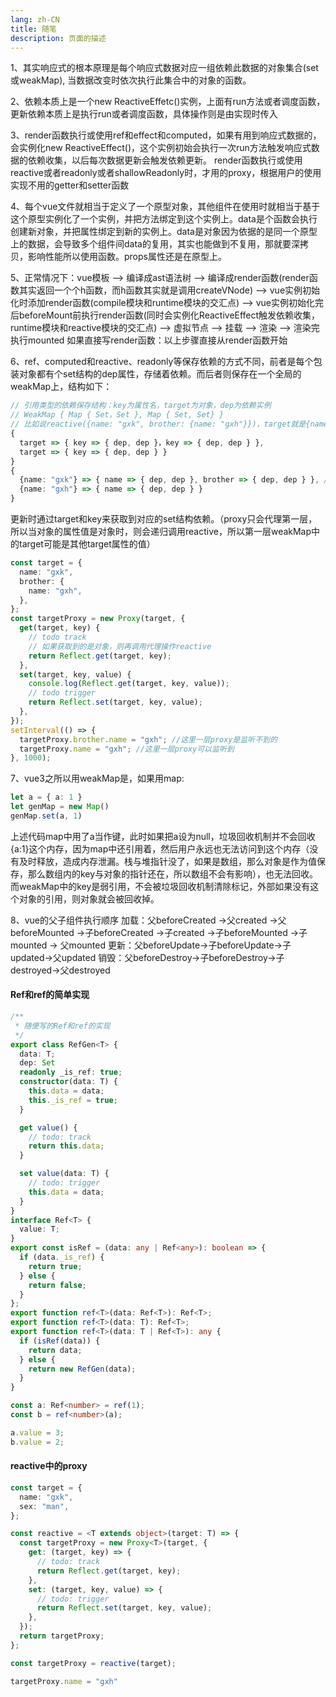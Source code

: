 ```yaml
---
lang: zh-CN
title: 随笔
description: 页面的描述
---
```


1、其实响应式的根本原理是每个响应式数据对应一组依赖此数据的对象集合(set或weakMap), 当数据改变时依次执行此集合中的对象的函数。

2、依赖本质上是一个new ReactiveEffetc()实例，上面有run方法或者调度函数，更新依赖本质上是执行run或者调度函数，具体操作则是由实现时传入

3、render函数执行或使用ref和effect和computed，如果有用到响应式数据的，会实例化new ReactiveEffect()，这个实例初始会执行一次run方法触发响应式数据的依赖收集，以后每次数据更新会触发依赖更新。
render函数执行或使用reactive或者readonly或者shallowReadonly时，才用的proxy，根据用户的使用实现不用的getter和setter函数

4、每个vue文件就相当于定义了一个原型对象，其他组件在使用时就相当于基于这个原型实例化了一个实例，并把方法绑定到这个实例上。data是个函数会执行创建新对象，并把属性绑定到新的实例上。data是对象因为依据的是同一个原型上的数据，会导致多个组件间data的复用，其实也能做到不复用，那就要深拷贝，影响性能所以使用函数。props属性还是在原型上。

5、正常情况下：vue模板 —> 编译成ast语法树 —> 编译成render函数(render函数其实返回一个个h函数，而h函数其实就是调用createVNode) —> vue实例初始化时添加render函数(compile模块和runtime模块的交汇点) —> vue实例初始化完后beforeMount前执行render函数(同时会实例化ReactiveEffect触发依赖收集，runtime模块和reactive模块的交汇点) —> 虚拟节点 —> 挂载 —> 渲染 —> 渲染完执行mounted
如果直接写render函数：以上步骤直接从render函数开始

6、ref、computed和reactive、readonly等保存依赖的方式不同，前者是每个包装对象都有个set结构的dep属性，存储着依赖。而后者则保存在一个全局的weakMap上，结构如下：
```ts
// 引用类型的依赖保存结构：key为属性名，target为对象，dep为依赖实例
// WeakMap { Map { Set，Set }, Map { Set, Set} }
// 比如说reactive({name: "gxk", brother: {name: "gxh"}})，target就是{name: "gxk"}，key就是name
{ 
  target => { key => { dep, dep }，key => { dep, dep } }, 
  target => { key => { dep, dep } } 
}
{ 
  {name: "gxk"} => { name => { dep, dep }, brother => { dep, dep } }, // 之所以brother还要加依赖，我猜是有可能把brother整个赋值成其他
  {name: "gxh"} => { name => { dep, dep } } 
}
```
更新时通过target和key来获取到对应的set结构依赖。（proxy只会代理第一层，所以当对象的属性值是对象时，则会递归调用reactive，所以第一层weakMap中的target可能是其他target属性的值）
```ts
const target = {
  name: "gxk",
  brother: {
    name: "gxh",
  },
};
const targetProxy = new Proxy(target, {
  get(target, key) {
    // todo track
    // 如果获取到的是对象，则再调用代理操作reactive
    return Reflect.get(target, key);
  },
  set(target, key, value) {
    console.log(Reflect.get(target, key, value));
    // todo trigger
    return Reflect.set(target, key, value);
  },
});
setInterval(() => {
  targetProxy.brother.name = "gxh"; //这里一层proxy是监听不到的
  targetProxy.name = "gxh"; //这里一层proxy可以监听到
}, 1000);
```

7、vue3之所以用weakMap是，如果用map:
```ts
let a = { a: 1 }
let genMap = new Map()
genMap.set(a, 1)
```
上述代码map中用了a当作键，此时如果把a设为null，垃圾回收机制并不会回收{a:1}这个内存，因为map中还引用着，然后用户永远也无法访问到这个内存（没有及时释放，造成内存泄漏。栈与堆指针没了，如果是数组，那么对象是作为值保存，那么数组内的key与对象的指针还在，所以数组不会有影响），也无法回收。而weakMap中的key是弱引用，不会被垃圾回收机制清除标记，外部如果没有这个对象的引用，则对象就会被回收掉。

8、vue的父子组件执行顺序
加载：父beforeCreated ->父created ->父beforeMounted ->子beforeCreated ->子created ->子beforeMounted ->子mounted -> 父mounted
更新：父beforeUpdate->子beforeUpdate->子updated->父updated
销毁：父beforeDestroy->子beforeDestroy->子destroyed->父destroyed

#### Ref和ref的简单实现
```ts
/**
 * 随便写的Ref和ref的实现
 */
export class RefGen<T> {
  data: T;
  dep: Set
  readonly _is_ref: true;
  constructor(data: T) {
    this.data = data;
    this._is_ref = true;
  }

  get value() {
    // todo: track
    return this.data;
  }

  set value(data: T) {
    // todo: trigger
    this.data = data;
  }
}
interface Ref<T> {
  value: T;
}
export const isRef = (data: any | Ref<any>): boolean => {
  if (data._is_ref) {
    return true;
  } else {
    return false;
  }
};
export function ref<T>(data: Ref<T>): Ref<T>;
export function ref<T>(data: T): Ref<T>;
export function ref<T>(data: T | Ref<T>): any {
  if (isRef(data)) {
    return data;
  } else {
    return new RefGen(data);
  }
}

const a: Ref<number> = ref(1);
const b = ref<number>(a);

a.value = 3;
b.value = 2;
```

#### reactive中的proxy
```ts
const target = {
  name: "gxk",
  sex: "man",
};

const reactive = <T extends object>(target: T) => {
  const targetProxy = new Proxy<T>(target, {
    get: (target, key) => {
      // todo: track
      return Reflect.get(target, key);
    },
    set: (target, key, value) => {
      // todo: trigger
      return Reflect.set(target, key, value);
    },
  });
  return targetProxy;
};

const targetProxy = reactive(target);

targetProxy.name = "gxh"
```